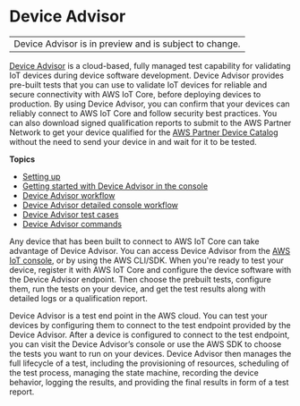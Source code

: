 # Device Advisor<a name="device-advisor"></a>


|  | 
| --- |
| Device Advisor is in preview and is subject to change\. | 

[Device Advisor](https://aws.amazon.com/iot-core/features/) is a cloud\-based, fully managed test capability for validating IoT devices during device software development\. Device Advisor provides pre\-built tests that you can use to validate IoT devices for reliable and secure connectivity with AWS IoT Core, before deploying devices to production\. By using Device Advisor, you can confirm that your devices can reliably connect to AWS IoT Core and follow security best practices\. You can also download signed qualification reports to submit to the AWS Partner Network to get your device qualified for the [AWS Partner Device Catalog](https://devices.amazonaws.com/) without the need to send your device in and wait for it to be tested\.

**Topics**
+ [Setting up](device-advisor-setting-up.md)
+ [Getting started with Device Advisor in the console](da-console-guide.md)
+ [Device Advisor workflow](device-advisor-workflow.md)
+ [Device Advisor detailed console workflow](device-advisor-console-tutorial.md)
+ [Device Advisor test cases](device-advisor-tests.md)
+ [Device Advisor commands](device-advisor-iot-commands.md)

Any device that has been built to connect to AWS IoT Core can take advantage of Device Advisor\. You can access Device Advisor from the [AWS IoT console](https://us-east-1.console.aws.amazon.com/iot/home?region=us-east-1#/deviceadvisor/intro), or by using the AWS CLI/SDK\. When you're ready to test your device, register it with AWS IoT Core and configure the device software with the Device Advisor endpoint\. Then choose the prebuilt tests, configure them, run the tests on your device, and get the test results along with detailed logs or a qualification report\.

Device Advisor is a test end point in the AWS cloud\. You can test your devices by configuring them to connect to the test endpoint provided by the Device Advisor\. After a device is configured to connect to the test endpoint, you can visit the Device Advisor’s console or use the AWS SDK to choose the tests you want to run on your devices\. Device Advisor then manages the full lifecycle of a test, including the provisioning of resources, scheduling of the test process, managing the state machine, recording the device behavior, logging the results, and providing the final results in form of a test report\.